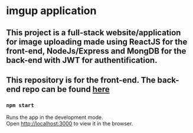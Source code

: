 # imgup application

## This project is a full-stack website/application for image uploading made using ReactJS for the front-end, NodeJs/Express and MongDB for the back-end with JWT for authentification.
## This repository is for the front-end. The back-end repo can be found [here](https://github.com/nahisl12/imgup-api)

### `npm start`

Runs the app in the development mode.\
Open [http://localhost:3000](http://localhost:3000) to view it in the browser.
